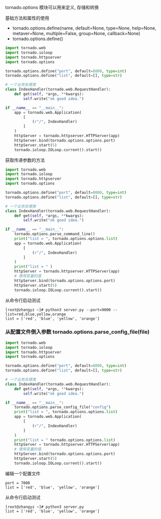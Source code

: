 
tornado.options 模块可以用来定义, 存储和转换

基础方法和属性的使用
* tornado.options.define(name, 
                        default=None, 
                        type=None, 
                        help=None, 
                        metaver=None, 
                        multiple=False, 
                        group=None, 
                        callback=None)
* tornado.options.define()

```python
import tornado.web
import tornado.ioloop
import tornado.httpserver 
import tornado.options

tornado.options.define("port", default=8000, type=int)
tornado.options.define("list", default=[], type=str)

# 一个业务处理类
class IndexHandler(tornado.web.RequestHandler):
    def get(self, *args, **kwargs):
        self.write("ok good idea.")

if __name__ == "__main__":
    app = tornado.web.Application(
        [
            (r"/", IndexHandler)
        ]
    )
    httpServer = tornado.httpserver.HTTPServer(app)
    httpServer.bind(tornado.options.options.port)
    httpServer.start(5)
    tornado.ioloop.IOLoop.current().start()
```

获取传递参数的方法
```python
import tornado.web
import tornado.ioloop
import tornado.httpserver 
import tornado.options

tornado.options.define("port", default=8000, type=int)
tornado.options.define("list", default=[], type=str)

# 一个业务处理类
class IndexHandler(tornado.web.RequestHandler):
    def get(self, *args, **kwargs):
        self.write("ok good idea.")

if __name__ == "__main__":
    tornado.options.parse_command_line()
    print("list = ", tornado.options.options.list)
    app = tornado.web.Application(
        [
            (r"/", IndexHandler)
        ]
    )
    print("list = " )
    httpServer = tornado.httpserver.HTTPServer(app)
    # 使用变量的值
    httpServer.bind(tornado.options.options.port)
    httpServer.start(5)
    tornado.ioloop.IOLoop.current().start()
```

从命令行启动测试
```shell
[root@zhangyz ~]# python3 server.py --port=9000 --list=red,blue,yellow,orange
list = ['red', 'blue', 'yellow', 'orange']
```

### 从配置文件倒入参数 tornado.options.parse_config_file(file)

```python
import tornado.web
import tornado.ioloop
import tornado.httpserver 
import tornado.options

tornado.options.define("port", default=8000, type=int)
tornado.options.define("list", default=[], type=str)

# 一个业务处理类
class IndexHandler(tornado.web.RequestHandler):
    def get(self, *args, **kwargs):
        self.write("ok good idea.")

if __name__ == "__main__":
    tornado.options.parse_config_file("config")
    print("list = ", tornado.options.options.list)
    app = tornado.web.Application(
        [
            (r"/", IndexHandler)
        ]
    )
    print("list = " tornado.options.options.list)
    httpServer = tornado.httpserver.HTTPServer(app)
    # 使用变量的值
    httpServer.bind(tornado.options.options.port)
    httpServer.start(5)
    tornado.ioloop.IOLoop.current().start()
```

编辑一个配置文件
```config
port = 7000
list = ['red', 'blue', 'yellow', 'orange']
```

从命令行启动测试
```shell
[root@zhangyz ~]# python3 server.py
list = ['red', 'blue', 'yellow', 'orange']
```
